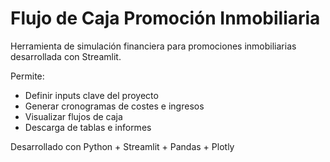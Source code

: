 # Flujo de Caja Promoción Inmobiliaria

Herramienta de simulación financiera para promociones inmobiliarias desarrollada con Streamlit.

Permite:
- Definir inputs clave del proyecto
- Generar cronogramas de costes e ingresos
- Visualizar flujos de caja
- Descarga de tablas e informes

Desarrollado con Python + Streamlit + Pandas + Plotly
